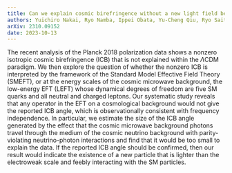 ```yaml
---
title: Can we explain cosmic birefringence without a new light field beyond Standard Model?
authors: Yuichiro Nakai, Ryo Namba, Ippei Obata, Yu-Cheng Qiu, Ryo Saito
arXiv: 2310.09152
date: 2023-10-13
---
```

The recent analysis of the Planck 2018 polarization data shows a nonzero isotropic cosmic birefringence (ICB) that is not explained within the $\Lambda$CDM paradigm. We then explore the question of whether the nonzero ICB is interpreted by the framework of the Standard Model Effective Field Theory (SMEFT), or at the energy scales of the cosmic microwave background, the low-energy EFT (LEFT) whose dynamical degrees of freedom are five SM quarks and all neutral and charged leptons. Our systematic study reveals that any operator in the EFT on a cosmological background would not give the reported ICB angle, which is observationally consistent with frequency independence. In particular, we estimate the size of the ICB angle generated by the effect that the cosmic microwave background photons travel through the medium of the cosmic neutrino background with parity-violating neutrino-photon interactions and find that it would be too small to explain the data. If the reported ICB angle should be confirmed, then our result would indicate the existence of a new particle that is lighter than the electroweak scale and feebly interacting with the SM particles. 